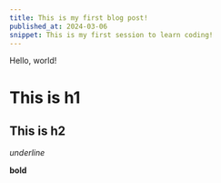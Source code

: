 ```yaml
---
title: This is my first blog post!
published_at: 2024-03-06
snippet: This is my first session to learn coding!
---
```


Hello, world!

# This is h1

## This is h2

_underline_

**bold**

